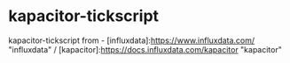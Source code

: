 # kapacitor-tickscript
kapacitor-tickscript
from - [influxdata]:https://www.influxdata.com/ "influxdata" / [kapacitor]:https://docs.influxdata.com/kapacitor "kapacitor"
